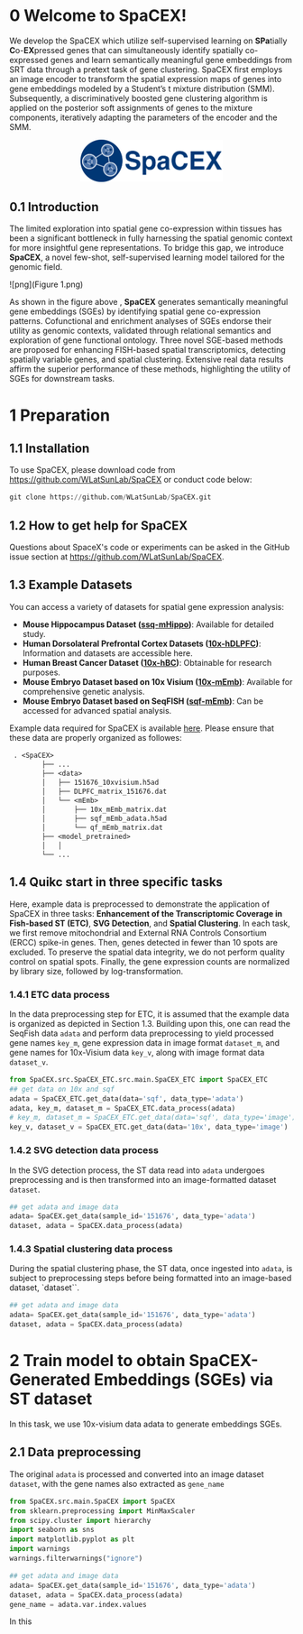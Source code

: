 # 0 Welcome to SpaCEX!
We develop the SpaCEX which utilize self-supervised learning on **SPa**tially **C**o-**EX**pressed genes that can simultaneously identify spatially co-expressed genes and learn semantically meaningful gene embeddings from SRT data through a pretext task of gene clustering. SpaCEX first employs an image encoder to transform the spatial expression maps of genes into gene embeddings modeled by a Student’s t mixture distribution (SMM). Subsequently, a discriminatively boosted gene clustering algorithm is applied on the posterior soft assignments of genes to the mixture components, iteratively adapting the parameters of the encoder and the SMM.

<div style="text-align: center;">
    <img src="logo_name.png" style="max-width: 50%; height: auto;">
</div>


## 0.1 Introduction

The limited exploration into spatial gene co-expression within tissues has been a significant bottleneck in fully harnessing the spatial genomic context for more insightful gene representations. To bridge this gap, we introduce **SpaCEX**, a novel few-shot, self-supervised learning model tailored for the genomic field.

![png](Figure 1.png)

As shown in the figure above , **SpaCEX** generates semantically meaningful gene embeddings (SGEs) by identifying spatial gene co-expression patterns. Cofunctional and enrichment analyses of SGEs endorse their utility as genomic contexts, validated through relational semantics and exploration of gene functional ontology. Three novel SGE-based methods are proposed for enhancing FISH-based spatial transcriptomics, detecting spatially variable genes, and spatial clustering. Extensive real data results affirm the superior performance of these methods, highlighting the utility of SGEs for downstream tasks.

# 1 Preparation

## 1.1 Installation

To use SpaCEX, please download code from https://github.com/WLatSunLab/SpaCEX or conduct code below:

```python
git clone https://github.com/WLatSunLab/SpaCEX.git
```

## 1.2 How to get help for SpaCEX

Questions about SpaceX's code or experiments can be asked in the GitHub issue section at https://github.com/WLatSunLab/SpaCEX.

## 1.3 Example Datasets

You can access a variety of datasets for spatial gene expression analysis:

- **Mouse Hippocampus Dataset ([ssq-mHippo](https://singlecell.broadinstitute.org/single_cell/study/SCP815/sensitive-spatial-genome-wide-expression-profiling-at-cellular-resolution#study-summary))**: Available for detailed study.
- **Human Dorsolateral Prefrontal Cortex Datasets ([10x-hDLPFC](http://spatial.libd.org/spatialLIBD))**: Information and datasets are accessible here.
- **Human Breast Cancer Dataset ([10x-hBC](https://support.10xgenomics.com/spatial-gene-expression/datasets/1.1.0/V1_Breast_Cancer_Block_A_Section_1))**: Obtainable for research purposes.
- **Mouse Embryo Dataset based on 10x Visium ([10x-mEmb](https://www.ncbi.nlm.nih.gov/geo/query/acc.cgi?acc=GSE178636))**: Available for comprehensive genetic analysis.
- **Mouse Embryo Dataset based on SeqFISH ([sqf-mEmb](https://crukci.shinyapps.io/SpatialMouseAtlas/))**: Can be accessed for advanced spatial analysis.

Example data required for SpaCEX is available [here](https://drive.google.com/drive/folders/1C3Gk-HVYp2dQh4id8H68M9p8IWEOIut_?usp=drive_link). Please ensure that these data are properly organized as followes:

```
 . <SpaCEX>
        ├── ...
        ├── <data>
        │   ├── 151676_10xvisium.h5ad
        │   ├── DLPFC_matrix_151676.dat
        │   └── <mEmb>
        │       ├── 10x_mEmb_matrix.dat
        │       ├── sqf_mEmb_adata.h5ad
        │       └── qf_mEmb_matrix.dat
        ├── <model_pretrained>
        │   │
        └── ...

```

## 1.4 Quikc start in three specific tasks

Here, example data is preprocessed to demonstrate the application of SpaCEX in three tasks: **Enhancement of the Transcriptomic Coverage in Fish-based ST (ETC)**, **SVG Detection**, and **Spatial Clustering**. In each task, we first remove mitochondrial and External RNA Controls Consortium (ERCC) spike-in genes. Then, genes detected in fewer than 10 spots are excluded. To preserve the spatial data integrity, we do not perform quality control on spatial spots. Finally, the gene expression counts are normalized by library size, followed by log-transformation. 

### 1.4.1 ETC data process

In the data preprocessing step for ETC, it is assumed that the example data is organized as depicted in Section 1.3. Building upon this, one can read the SeqFish data `adata` and perform data preprocessing to yield processed gene names `key_m`, gene expression data in image format `dataset_m`, and gene names for 10x-Visium data `key_v`, along with image format data `dataset_v`.


```python
from SpaCEX.src.SpaCEX_ETC.src.main.SpaCEX_ETC import SpaCEX_ETC
## get data on 10x and sqf
adata = SpaCEX_ETC.get_data(data='sqf', data_type='adata')
adata, key_m, dataset_m = SpaCEX_ETC.data_process(adata)
# key_m, dataset_m = SpaCEX_ETC.get_data(data='sqf', data_type='image')
key_v, dataset_v = SpaCEX_ETC.get_data(data='10x', data_type='image')
```

### 1.4.2 SVG detection data process

In the SVG detection process, the ST data read into `adata` undergoes preprocessing and is then transformed into an image-formatted dataset `dataset`.


```python
## get adata and image data
adata= SpaCEX.get_data(sample_id='151676', data_type='adata')
dataset, adata = SpaCEX.data_process(adata)
```

### 1.4.3 Spatial clustering data process

During the spatial clustering phase, the ST data, once ingested into `adata`, is subject to preprocessing steps before being formatted into an image-based dataset, `dataset``.

```python
## get adata and image data
adata= SpaCEX.get_data(sample_id='151676', data_type='adata')
dataset, adata = SpaCEX.data_process(adata)
```

# 2 Train model to obtain SpaCEX-Generated Embeddings (SGEs) via ST dataset

In this task, we use 10x-visium data adata to generate embeddings SGEs.

## 2.1 Data preprocessing

The original `adata` is processed and converted into an image dataset `dataset`, with the gene names also extracted as `gene_name`
```python
from SpaCEX.src.main.SpaCEX import SpaCEX
from sklearn.preprocessing import MinMaxScaler
from scipy.cluster import hierarchy
import seaborn as sns
import matplotlib.pyplot as plt
import warnings
warnings.filterwarnings("ignore")
```

```python
## get adata and image data
adata= SpaCEX.get_data(sample_id='151676', data_type='adata')
dataset, adata = SpaCEX.data_process(adata)
gene_name = adata.var.index.values
```

In this 

